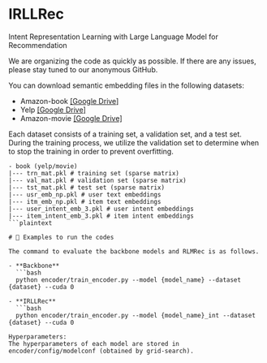 # IRLLRec
Intent Representation Learning with Large Language Model for Recommendation

We are organizing the code as quickly as possible. If there are any issues, please stay tuned to our anonymous GitHub.

You can download semantic embedding files in the following datasets:
- Amazon-book [[Google Drive]](https://drive.google.com/drive/folders/16-Kg_GMJTlIj7HWajgT2Xbi27oP8VRme?usp=drive_link)
- Yelp [[Google Drive]](https://drive.google.com/drive/folders/1cghgUwFP7FyYaPTA4jKgbvxmcs_hjZ2c?usp=drive_link)
- Amazon-movie [[Google Drive]](https://drive.google.com/drive/folders/1eeaEHLJFYH9Kc_-Y81473tMiAPaGcQVV?usp=drive_link)

Each dataset consists of a training set, a validation set, and a test set. During the training process, we utilize the validation set to determine when to stop the training in order to prevent overfitting.

```plaintext
- book (yelp/movie)
|--- trn_mat.pkl # training set (sparse matrix)
|--- val_mat.pkl # validation set (sparse matrix)
|--- tst_mat.pkl # test set (sparse matrix)
|--- usr_emb_np.pkl # user text embeddings
|--- itm_emb_np.pkl # item text embeddings
|--- user_intent_emb_3.pkl # user intent embeddings
|--- item_intent_emb_3.pkl # item intent embeddings
```plaintext

# 🚀 Examples to run the codes

The command to evaluate the backbone models and RLMRec is as follows.

- **Backbone**
  ```bash
  python encoder/train_encoder.py --model {model_name} --dataset {dataset} --cuda 0

- **IRLLRec**
  ```bash
  python encoder/train_encoder.py --model {model_name}_int --dataset {dataset} --cuda 0

Hyperparameters:
The hyperparameters of each model are stored in encoder/config/modelconf (obtained by grid-search).


